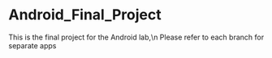 # Android_Final_Project
This is the final project for the Android lab,\n
Please refer to each branch for separate apps
